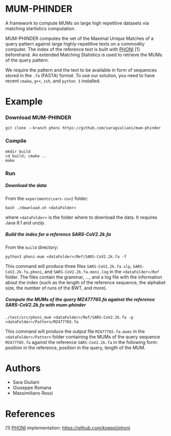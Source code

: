 
# MUM-PHINDER 
A framework to compute MUMs on large high repetitive datasets via matching startistics computation.

MUM-PHINDER computes the set of the Maximal Unique Matches of a query pattern against large highly-repetitive texts on a commodity computer. The index of the reference text is built with [PHONI](https://github.com/koeppl/phoni) [1] beforehand. An extended Matching Statistics is used to retrieve the MUMs of the query pattern.

We require the pattern and the text to be available in form of sequences stored in the `.fa` (FASTA) format.
To use our solution, you need to have recent `cmake`, `g++`, `zsh`, and `python 3` installed.

# Example

### Download MUM-PHINDER

```console
git clone --branch phoni https://github.com/saragiuliani/mum-phinder
```

### Compile

```console
mkdir build
cd build; cmake ..
make
```

### Run

##### Download the data 
From the `experiments\sars-cov2` folder:

```console
bash ./download.sh <dataFolder>
```

where `<dataFolder>` is the folder where to download the data. It requires Java 8.1 and unzip.


##### Build the index for a reference SARS-CoV2.2k.fa
From the `build` directory:

```console
python3 phoni-mum <dataFolder>/Ref/SARS-CoV2.2k.fa -f
```
This command will produce three files `SARS-CoV2.2k.fa.slp`, `SARS-CoV2.2k.fa.phoni`, and `SARS-CoV2.2k.fa.moni.log` in the `<dataFolder>/Ref` folder. The files contain the grammar, ..., and a log file with the information about the index (such as the length of the reference sequence, the alphabet size, the number of runs of the BWT, and more).

##### Compute the MUMs of the query MZ477765.fa against the reference SARS-CoV2.2k.fa with mum-phinder 

```console
./test/src/phoni_mum <dataFolder>/Ref/SARS-CoV2.2k.fa -p <dataFolder>/Pattern/MZ477765.fa 
```

This command will produce the output file `MZ477765.fa.mums` in the `<dataFolder>/Pattern` folder containing the MUMs of the query sequence `MZ477765.fa` against the reference `SARS-CoV2.2k.fa` in the following form: position in the reference,   position in the query,   length of the MUM.


# Authors

* Sara Giuliani
* Giuseppe Romana
* Massimiliano Rossi

# References

[1] [PHONI](https://github.com/koeppl/phoni) implementation: https://github.com/koeppl/phoni


